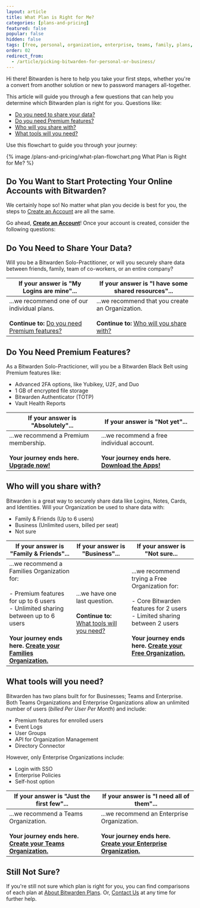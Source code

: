 ```yaml
---
layout: article
title: What Plan is Right for Me?
categories: [plans-and-pricing]
featured: false
popular: false
hidden: false
tags: [free, personal, organization, enterprise, teams, family, plans, subscription]
order: 02
redirect_from:
  - /article/picking-bitwarden-for-personal-or-business/
---
```


Hi there! Bitwarden is here to help you take your first steps, whether you're a convert from another solution or new to password managers all-together.

This article will guide you through a few questions that can help you determine which Bitwarden plan is right for you. Questions like:

- [Do you need to share your data?](#do-you-need-to-share-your-data)
- [Do you need Premium features?](#do-you-need-premium-features)
- [Who will you share with?](#who-will-you-share-with)
- [What tools will you need?](#what-tools-will-you-need)

Use this flowchart to guide you through your journey:

{% image /plans-and-pricing/what-plan-flowchart.png What Plan is Right for Me? %}

## Do You Want to Start Protecting Your Online Accounts with Bitwarden?

We certainly hope so! No matter what plan you decide is best for you, the steps to [Create an Account](https://vault.bitwarden.com/#/register) are all the same.

Go ahead, [**Create an Account**](https://vault.bitwarden.com/#/register)! Once your account is created, consider the following questions:

## Do You Need to Share Your Data?

Will you be a Bitwarden Solo-Practitioner, or will you securely share data between friends, family, team of co-workers, or an entire company?

|If your answer is "My Logins are mine"...|If your answer is "I have some shared resources"...|
|------------------|-------------------|
|...we recommend one of our individual plans.<br><br>**Continue to:** [Do you need Premium features?](#do-you-need-premium-features)|...we recommend that you create an Organization.<br><br>**Continue to:** [Who will you share with?](#who-will-you-share-with)|

## Do You Need Premium Features?

As a Bitwarden Solo-Practicioner, will you be a Bitwarden Black Belt using Premium features like:

- Advanced 2FA options, like Yubikey, U2F, and Duo
- 1 GB of encrypted file storage
- Bitwarden Authenticator (TOTP)
- Vault Health Reports

|If your answer is "Absolutely"...|If your answer is "Not yet"...|
|---------------------------------|-----------------------------------------------|
|...we recommend a Premium membership.<br><br>**Your journey ends here.** [**Upgrade now!**](https://vault.bitwarden.com/#/?premium=purchase)|...we recommend a free individual account.<br><br>**Your journey ends here.** [**Download the Apps!**](https://bitwarden.com/download/)|

## Who will you share with?

Bitwarden is a great way to securely share data like Logins, Notes, Cards, and Identities. Will your Organization be used to share data with:

- Family & Friends (Up to 6 users)
- Business (Unlimited users, billed per seat)
- Not sure

|If your answer is "Family & Friends"...|If your answer is "Business"...|If your answer is "Not sure...|
|--------------------|--------------------|--------------------|
|...we recommend a Families Organization for:<br><br>- Premium features for up to 6 users<br>- Unlimited sharing between up to 6 users<br><br>**Your journey ends here.** [**Create your Families Organization.**](https://bitwarden.com/help/article/upgrade-from-individual-to-org/)|...we have one last question.<br><br>**Continue to:** [What tools will you need?](#what-tools-will-you-need)|...we recommend trying a Free Organization for:<br><br>- Core Bitwarden features for 2 users<br>- Limited sharing between 2 users<br><br>**Your journey ends here.** [**Create your Free Organization.**](https://bitwarden.com/help/article/upgrade-from-individual-to-org/)|

## What tools will you need?

Bitwarden has two plans built for for Businesses; Teams and Enterprise. Both Teams Organizations and Enterprise Organizations allow an unlimited number of users (*billed Per User Per Month*) and include:

- Premium features for enrolled users
- Event Logs
- User Groups
- API for Organization Management
- Directory Connector

However, only Enterprise Organizations include:

- Login with SSO
- Enterprise Policies
- Self-host option

|If your answer is "Just the first few"...|If your answer is "I need all of them"...|
|------------------------------------------------|------------------------------------------------|
|...we recommend a Teams Organization.<br><br>**Your journey ends here.** [**Create your Teams Organization.**](https://bitwarden.com/help/article/upgrade-from-individual-to-org/)|...we recommend an Enterprise Organization.<br><br>**Your journey ends here.** [**Create your Enterprise Organization.**](https://bitwarden.com/help/article/upgrade-from-individual-to-org/)|

## Still Not Sure?

If you're still not sure which plan is right for you, you can find comparisons of each plan at [About Bitwarden Plans](https://bitwarden.com/help/article/about-bitwarden-plans/). Or, [Contact Us](https://bitwarden.com/contact/) at any time for further help.
